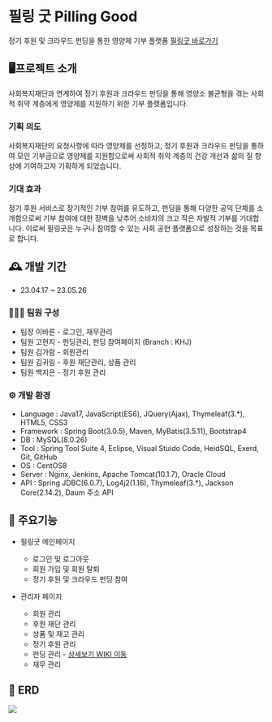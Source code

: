 # 필링 굿 Pilling Good
정기 후원 및 크라우드 펀딩을 통한 영양제 기부 플랫폼 [필링굿 바로가기](http://146.56.162.80/)

## 🖥️프로젝트 소개
사회복지재단과 연계하여 정기 후원과 크라우드 펀딩을 통해 영양소 불균형을 겪는 사회적 취약 계층에게 영양제를 지원하기 위한 기부 플랫폼입니다.

### 기획 의도
사회복지재단의 요청사항에 따라 영양제를 선정하고, 정기 후원과 크라우드 펀딩을 통하여 모인 기부금으로 영양제를 지원함으로써 사회적 취약 계층의 건강 개선과 삶의 질 향상에 기여하고자 기획하게 되었습니다.

### 기대 효과
정기 후원 서비스로 장기적인 기부 참여를 유도하고, 펀딩을 통해 다양한 공익 단체를 소개함으로써 기부 참여에 대한 장벽을 낮추어 소비자의 크고 작은 자발적 기부를 기대합니다. 이로써 필링굿은 누구나 참여할 수 있는 사회 공헌 플랫폼으로 성장하는 것을 목표로 합니다.





## 🕰️ 개발 기간
- 23.04.17 ~ 23.05.26

### 🧑‍🤝‍🧑 팀원 구성
- 팀장 이바른 - 로그인, 재무관리
- 팀원 고현지 - 펀딩관리, 펀딩 참여페이지 (Branch : KHJ)
- 팀원 김가람 - 회원관리
- 팀원 김귀림 - 후원 재단관리, 상품 관리
- 팀원 백지은 - 정기 후원 관리

### ⚙️ 개발 환경
- Language : Java17, JavaScript(ES6), JQuery(Ajax), Thymeleaf(3.*), HTML5, CSS3
- Framework : Spring Boot(3.0.5), Maven, MyBatis(3.5.11), Bootstrap4
- DB : MySQL(8.0.26)
- Tool : Spring Tool Suite 4, Eclipse, Visual Stuido Code, HeidSQL, Exerd, Git, GitHub
- OS : CentOS8
- Server : Nginx, Jenkins, Apache Tomcat(10.1.7), Oracle Cloud
- API : Spring JDBC(6.0.7), Log4j2(1.16), Thymeleaf(3.*), Jackson Core(2.14.2), Daum 주소 API


## 📌 주요기능

* 필링굿 메인페이지
  * 로그인 및 로그아웃
  * 회원 가입 및 회원 탈퇴
  * 정기 후원 및 크라우드 펀딩 참여


* 관리자 페이지
  * 회원 관리
  * 후원 재단 관리
  * 상품 및 재고 관리
  * 정기 후원 관리
  * 펀딩 관리  - [상세보기 WIKI 이동](https://github.com/fatrugi/ks46team4/wiki/%EC%A3%BC%EC%9A%94-%EA%B8%B0%EB%8A%A5-%EC%86%8C%EA%B0%9C(%ED%8E%80%EB%94%A9))
  * 재무 관리

## 📌 ERD

<p>
  <img src="https://github.com/fatrugi/ks46team4/assets/123074059/ed10fb23-1b52-4596-a05e-47474b422027">
</p>



